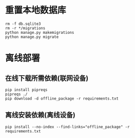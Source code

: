 # 重置本地数据库

```shell
rm -f db.sqlite3
rm -r */migrations
python manage.py makemigrations
python manage.py migrate
```

# 离线部署

## 在线下载所需依赖(联网设备)

```shell
pip install pipreqs
pipreqs ./
pip download -d offline_package -r requirements.txt
```
## 离线安装依赖(离线设备)
```shell
pip install --no-index --find-links="offline_package" -r requirements.txt
```